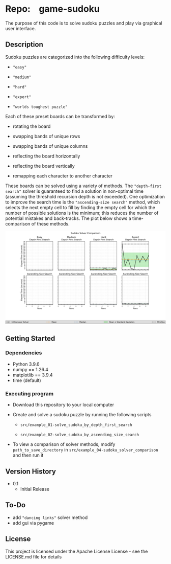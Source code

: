 # Repo:    game-sudoku

The purpose of this code is to solve sudoku puzzles and play via graphical user interface.

## Description

Sudoku puzzles are categorized into the following difficulty levels:

* `"easy"`

* `"medium"`

* `"hard"`

* `"expert"`

* `"worlds toughest puzzle"`

Each of these preset boards can be transformed by:

* rotating the board

* swapping bands of unique rows 

* swapping bands of unique columns

* reflecting the board horizontally

* reflecting the board vertically

* remapping each character to another character

These boards can be solved using a variety of methods. The `"depth-first search"` solver is guaranteed to find a solution in non-optimal time (assuming the threshold recursion depth is not exceeded). One optimization to improve the search time is the `"ascending-size search"` method, which selects the next empty cell to fill by finding the empty cell for which the number of possible solutions is the minimum; this reduces the number of potential mistakes and back-tracks. The plot below shows a time-comparison of these methods.

![example-solver_comparison](output/example_04-sudoku_solver_comparison/SudokuSolverComparison_Elapsed-Seconds_DepthFirstSearch_AscSizeSearch_E_M_H_XwData_wStats_.png)

## Getting Started

### Dependencies

* Python 3.9.6
* numpy == 1.26.4
* matplotlib == 3.9.4
* time (default)

### Executing program

* Download this repository to your local computer

* Create and solve a sudoku puzzle by running the following scripts
  
  * `src/example_01-solve_sudoku_by_depth_first_search`
  
  * `src/example_02-solve_sudoku_by_ascending_size_search`

* To view a comparison of solver methods, modify `path_to_save_directory` in `src/example_04-sudoku_solver_comparison` and then run it

## Version History

* 0.1
  * Initial Release

## To-Do
* add `"dancing links"` solver method
* add gui via pygame

## License

This project is licensed under the Apache License License - see the LICENSE.md file for details
